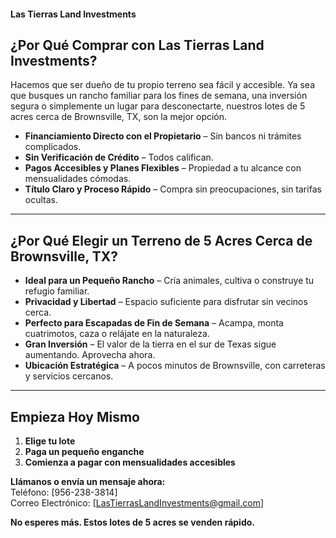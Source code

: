 #### **Las Tierras Land Investments** #### 

## **¿Por Qué Comprar con Las Tierras Land Investments?**  
Hacemos que ser dueño de tu propio terreno sea fácil y accesible. Ya sea que busques un rancho familiar para los fines de semana, una inversión segura o simplemente un lugar para desconectarte, nuestros lotes de 5 acres cerca de Brownsville, TX, son la mejor opción.  

- **Financiamiento Directo con el Propietario** – Sin bancos ni trámites complicados.  
- **Sin Verificación de Crédito** – Todos califican.  
- **Pagos Accesibles y Planes Flexibles** – Propiedad a tu alcance con mensualidades cómodas.  
- **Título Claro y Proceso Rápido** – Compra sin preocupaciones, sin tarifas ocultas.  

---  

## **¿Por Qué Elegir un Terreno de 5 Acres Cerca de Brownsville, TX?**  
- **Ideal para un Pequeño Rancho** – Cría animales, cultiva o construye tu refugio familiar.  
- **Privacidad y Libertad** – Espacio suficiente para disfrutar sin vecinos cerca.  
- **Perfecto para Escapadas de Fin de Semana** – Acampa, monta cuatrimotos, caza o relájate en la naturaleza.  
- **Gran Inversión** – El valor de la tierra en el sur de Texas sigue aumentando. Aprovecha ahora.  
- **Ubicación Estratégica** – A pocos minutos de Brownsville, con carreteras y servicios cercanos.  

---  

## **Empieza Hoy Mismo**  
1. **Elige tu lote**  
2. **Paga un pequeño enganche**  
3. **Comienza a pagar con mensualidades accesibles**  

**Llámanos o envía un mensaje ahora:**  
Teléfono: [956-238-3814]  
Correo Electrónico: [LasTierrasLandInvestments@gmail.com]  
 

**No esperes más. Estos lotes de 5 acres se venden rápido.**  




